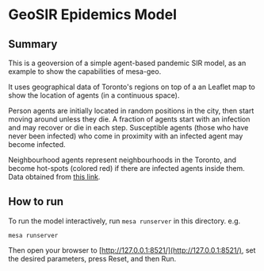 # GeoSIR Epidemics Model

## Summary

This is a geoversion of a simple agent-based pandemic SIR model, as an example to show the capabilities of mesa-geo.

It uses geographical data of Toronto's regions on top of a an Leaflet map to show the location of agents (in a continuous space).

Person agents are initially located in random positions in the city, then start moving around unless they die.
A fraction of agents start with an infection and may recover or die in each step.
Susceptible agents (those who have never been infected) who come in proximity with an infected agent may become infected.

Neighbourhood agents represent neighbourhoods in the Toronto, and become hot-spots (colored red) if there are infected agents inside them.
Data obtained from [this link](http://adamw523.com/toronto-geojson/).

## How to run

To run the model interactively, run ```mesa runserver``` in this directory. e.g.
```
mesa runserver
```
Then open your browser to [http://127.0.0.1:8521/](http://127.0.0.1:8521/), set the desired parameters, press Reset, and then Run.